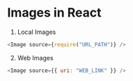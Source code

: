 # Images in React

1. Local Images

```javascript
<Image source={require("URL_PATH")} />
```

2. Web Images

```javascript
<Image source={{ uri: "WEB_LINK" }} />
```
